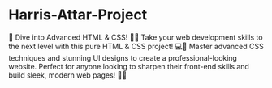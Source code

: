 # Harris-Attar-Project
🚀 Dive into Advanced HTML &amp; CSS! 🎨✨ Take your web development skills to the next level with this pure HTML &amp; CSS project! 💻📜 Master advanced CSS techniques and stunning UI designs to create a professional-looking website. Perfect for anyone looking to sharpen their front-end skills and build sleek, modern web pages! 🌟🔥
